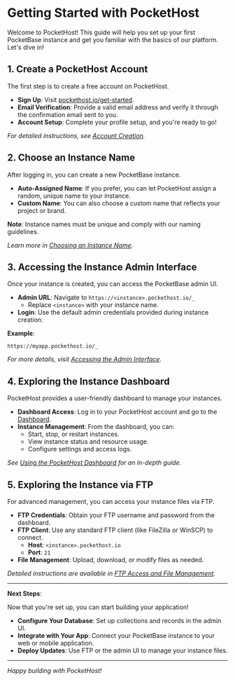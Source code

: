 # Getting Started with PocketHost

Welcome to PocketHost! This guide will help you set up your first PocketBase instance and get you familiar with the basics of our platform. Let's dive in!

## 1. Create a PocketHost Account

The first step is to create a free account on PocketHost.

- **Sign Up**: Visit [pockethost.io/get-started](https://pockethost.io/get-stated).
- **Email Verification**: Provide a valid email address and verify it through the confirmation email sent to you.
- **Account Setup**: Complete your profile setup, and you're ready to go!

_For detailed instructions, see [Account Creation](/docs/account-creation)._

## 2. Choose an Instance Name

After logging in, you can create a new PocketBase instance.

- **Auto-Assigned Name**: If you prefer, you can let PocketHost assign a random, unique name to your instance.
- **Custom Name**: You can also choose a custom name that reflects your project or brand.

**Note**: Instance names must be unique and comply with our naming guidelines.

_Learn more in [Choosing an Instance Name](#)._

## 3. Accessing the Instance Admin Interface

Once your instance is created, you can access the PocketBase admin UI.

- **Admin URL**: Navigate to `https://<instance>.pockethost.io/_`
  - Replace `<instance>` with your instance name.
- **Login**: Use the default admin credentials provided during instance creation.

**Example**:

```plaintext
https://myapp.pockethost.io/_
```

_For more details, visit [Accessing the Admin Interface](#)._

## 4. Exploring the Instance Dashboard

PocketHost provides a user-friendly dashboard to manage your instances.

- **Dashboard Access**: Log in to your PocketHost account and go to the [Dashboard](https://pockethost.io/dashboard).
- **Instance Management**: From the dashboard, you can:
  - Start, stop, or restart instances.
  - View instance status and resource usage.
  - Configure settings and access logs.

_See [Using the PocketHost Dashboard](#) for an in-depth guide._

## 5. Exploring the Instance via FTP

For advanced management, you can access your instance files via FTP.

- **FTP Credentials**: Obtain your FTP username and password from the dashboard.
- **FTP Client**: Use any standard FTP client (like FileZilla or WinSCP) to connect.
  - **Host**: `<instance>.pockethost.io`
  - **Port**: `21`
- **File Management**: Upload, download, or modify files as needed.

_Detailed instructions are available in [FTP Access and File Management](#)._

---

**Next Steps**:

Now that you're set up, you can start building your application!

- **Configure Your Database**: Set up collections and records in the admin UI.
- **Integrate with Your App**: Connect your PocketBase instance to your web or mobile application.
- **Deploy Updates**: Use FTP or the admin UI to manage your instance files.

---

_Happy building with PocketHost!_
